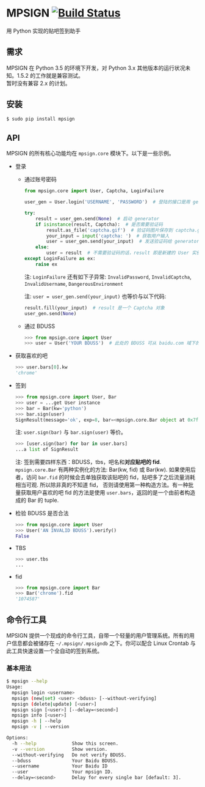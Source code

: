 
# MPSIGN [![Build Status](https://travis-ci.org/abrasumente233/mpsign.svg?branch=1.5.2)](https://travis-ci.org/abrasumente233/mpsign)
用 Python 实现的贴吧签到助手


## 需求 
MPSIGN 在 Python 3.5 的环境下开发，对 Python 3.x 其他版本的运行状况未知。1.5.2 的工作就是兼容测试。  
暂时没有兼容 2.x 的计划。

## 安装


```bash
$ sudo pip install mpsign
```

## API


MPSIGN 的所有核心功能均在 `mpsign.core` 模块下。以下是一些示例。

* 登录

    * 通过账号密码

        ```python
        from mpsign.core import User, Captcha, LoginFailure

        user_gen = User.login('USERNAME', 'PASSWORD')  # 登陆的接口是用 generator 实现的

        try:
            result = user_gen.send(None)  # 启动 generator
            if isinstance(result, Captcha):  # 是否需要验证码
                result.as_file('captcha.gif')  # 验证码图片保存到 captcha.gif
                your_input = input('captcha: ')  # 获取用户输入
                user = user_gen.send(your_input)  # 发送验证码给 generator
            else:
                user = result  # 不需要验证码的话，result 即是新建的 User 实例
        except LoginFailure as ex:
            raise ex
        ```

        注: `LoginFailure` 还有如下子异常: `InvalidPassword`, `InvalidCaptcha`, `InvalidUsername`, `DangerousEnvironment`

        注: `user = user_gen.send(your_input)` 也等价与以下代码:

        ```python
        result.fill(your_input)  # result 是一个 Captcha 对象
        user_gen.send(None)
        ```

    * 通过 BDUSS

        ```python
        >>> from mpsign.core import User
        >>> user = User('YOUR BDUSS')  # 此处的 BDUSS 可从 baidu.com 域下的 Cookies 找到
	    ```

* 获取喜欢的吧

	```python
	>>> user.bars[0].kw
    'chrome'
	```
* 签到

	```python
	>>> from mpsign.core import User, Bar
	>>> user = ...get User instance
	>>> bar = Bar(kw='python')
	>>> bar.sign(user)
	SignResult(message='ok', exp=8, bar=<mpsign.core.Bar object at 0x7f7648d35e48>, code=0, total_sign='41', rank='3249', cont_sign='4')
	```
	注: `user.sign(bar)` 与 `bar.sign(user)` 等价。
	```python
	>>> [user.sign(bar) for bar in user.bars]
	...a list of SignResult
	```
	注: 签到需要四样东西：BDUSS，tbs，吧名和**对应贴吧的 fid**. `mpsign.core.Bar` 有两种实例化的方法: Bar(kw, fid) 或 Bar(kw).
	    如果使用后者，访问 `bar.fid` 的时候会去单独获取该贴吧的 fid，贴吧多了之后流量消耗相当可观. 所以除非真的不知道 fid，
	    否则请使用第一种构造方法。有一种批量获取用户喜欢的吧 fid 的方法是使用 `user.bars`，返回的是一个由前者构造成的 Bar 的 tuple.

* 检验 BDUSS 是否合法

	```python
	>>> from mpsign.core import User
	>>> User('AN INVALID BDUSS').verify()
	False
	```
* TBS

	```python
	>>> user.tbs
	...
	```
* fid

	```python
	>>> from mpsign.core import Bar
	>>> Bar('chrome').fid
	'1074587'
	```

## 命令行工具


MPSIGN 提供一个现成的命令行工具，自带一个轻量的用户管理系统。所有的用户信息都会被储存在 `~/.mpsign/.mpsigndb` 之下。你可以配合 Linux Crontab 与此工具快速设置一个全自动的签到系统。

### 基本用法

```bash
$ mpsign --help
Usage:
  mpsign login <username>
  mpsign (new|set) <user> <bduss> [--without-verifying]
  mpsign (delete|update) [<user>]
  mpsign sign [<user>] [--delay=<second>]
  mpsign info [<user>]
  mpsign -h | --help
  mpsign -v | --version

Options:
  -h --help             Show this screen.
  -v --version          Show version.
  --without-verifying   Do not verify BDUSS.
  --bduss               Your Baidu BDUSS.
  --username            Your Baidu ID
  --user                Your mpsign ID.
  --delay=<second>      Delay for every single bar [default: 3].
```

